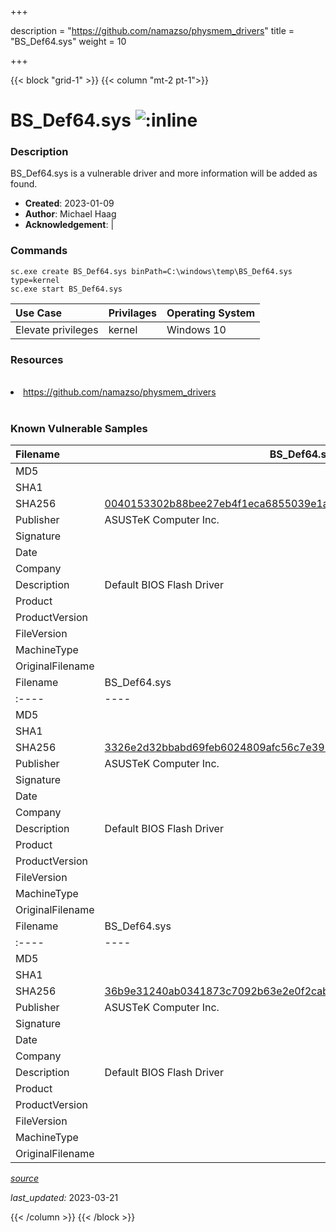 +++

description = "https://github.com/namazso/physmem_drivers"
title = "BS_Def64.sys"
weight = 10

+++


{{< block "grid-1" >}}
{{< column "mt-2 pt-1">}}


# BS_Def64.sys ![:inline](/images/twitter_verified.png) 


### Description

BS_Def64.sys is a vulnerable driver and more information will be added as found.

- **Created**: 2023-01-09
- **Author**: Michael Haag
- **Acknowledgement**:  | [](https://twitter.com/)

### Commands

```
sc.exe create BS_Def64.sys binPath=C:\windows\temp\BS_Def64.sys type=kernel
sc.exe start BS_Def64.sys
```

| Use Case | Privilages | Operating System | 
|:---- | ---- | ---- |
| Elevate privileges | kernel | Windows 10 |

### Resources
<br>
<li><a href=" https://github.com/namazso/physmem_drivers"> https://github.com/namazso/physmem_drivers</a></li>
<br>

### Known Vulnerable Samples

| Filename | BS_Def64.sys |
|:---- | ---- | 
| MD5 | <a href="https://www.virustotal.com/gui/file/"></a> |
| SHA1 | <a href="https://www.virustotal.com/gui/file/"></a> |
| SHA256 | <a href="https://www.virustotal.com/gui/file/0040153302b88bee27eb4f1eca6855039e1a057370f5e8c615724fa5215bada3">0040153302b88bee27eb4f1eca6855039e1a057370f5e8c615724fa5215bada3</a> |
| Publisher | ASUSTeK Computer Inc. |
| Signature |  |
| Date |  |
| Company |  |
| Description | Default BIOS Flash Driver |
| Product |  |
| ProductVersion |  |
| FileVersion |  |
| MachineType |  |
| OriginalFilename |  |
| Filename | BS_Def64.sys |
|:---- | ---- | 
| MD5 | <a href="https://www.virustotal.com/gui/file/"></a> |
| SHA1 | <a href="https://www.virustotal.com/gui/file/"></a> |
| SHA256 | <a href="https://www.virustotal.com/gui/file/3326e2d32bbabd69feb6024809afc56c7e39241ebe70a53728c77e80995422a5">3326e2d32bbabd69feb6024809afc56c7e39241ebe70a53728c77e80995422a5</a> |
| Publisher | ASUSTeK Computer Inc. |
| Signature |  |
| Date |  |
| Company |  |
| Description | Default BIOS Flash Driver |
| Product |  |
| ProductVersion |  |
| FileVersion |  |
| MachineType |  |
| OriginalFilename |  |
| Filename | BS_Def64.sys |
|:---- | ---- | 
| MD5 | <a href="https://www.virustotal.com/gui/file/"></a> |
| SHA1 | <a href="https://www.virustotal.com/gui/file/"></a> |
| SHA256 | <a href="https://www.virustotal.com/gui/file/36b9e31240ab0341873c7092b63e2e0f2cab2962ebf9b25271c3a1216b7669eb">36b9e31240ab0341873c7092b63e2e0f2cab2962ebf9b25271c3a1216b7669eb</a> |
| Publisher | ASUSTeK Computer Inc. |
| Signature |  |
| Date |  |
| Company |  |
| Description | Default BIOS Flash Driver |
| Product |  |
| ProductVersion |  |
| FileVersion |  |
| MachineType |  |
| OriginalFilename |  |



[*source*](https://github.com/magicsword-io/LOLDrivers/tree/main/yaml/bs_def64.sys.yml)

*last_updated:* 2023-03-21








{{< /column >}}
{{< /block >}}
